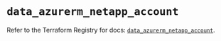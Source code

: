 # `data_azurerm_netapp_account`

Refer to the Terraform Registry for docs: [`data_azurerm_netapp_account`](https://registry.terraform.io/providers/hashicorp/azurerm/3.115.0/docs/data-sources/netapp_account).
